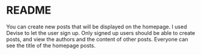 # README

You can create new posts that will be displayed on the homepage. I used Devise to let the user sign up. Only signed up users should be able to create posts, and view the authors and the content of other posts. Everyone can see the title of the homepage posts.